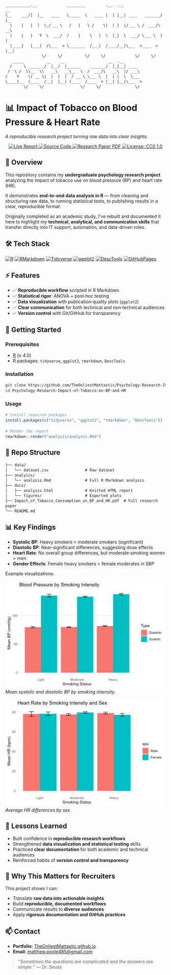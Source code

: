 ```
___________.__             ________         .__  .__                 __   
\__    ___/|  |__   ____   \_____  \   ____ |  | |__| ____   _______/  |_ 
  |    |   |  |  \_/ __ \   /   |   \ /    \|  | |  |/ __ \ /  ___/\   __\
  |    |   |   Y  \  ___/  /    |    \   |  \  |_|  \  ___/ \___ \  |  |  
  |____|   |___|  /\___  > \_______  /___|  /____/__|\___  >____  > |__|  
                \/     \/          \/     \/             \/     \/        
   _____          __    __                   __  .__                      
  /     \ _____ _/  |__/  |______    _______/  |_|__| ____                
 /  \ /  \\__  \\   __\   __\__  \  /  ___/\   __\  |/ ___\               
/    Y    \/ __ \|  |  |  |  / __ \_\___ \  |  | |  \  \___               
\____|__  (____  /__|  |__| (____  /____  > |__| |__|\___  >              
        \/     \/                \/     \/               \/               
```

# 📊 Impact of Tobacco on Blood Pressure & Heart Rate  
_A reproducible research project turning raw data into clear insights._

<p align="center">
  <a href="https://theonliestmattastic.github.io/Psychology-Research-Impact-of-Tobacco-on-BP-and-HR/" target="_blank">
    <img src="https://img.shields.io/badge/Live_Report-6272A4?style=for-the-badge&logo=githubpages&logoSize=auto&logoColor=BD93F9&labelColor=282A36" alt="Live Report">
  </a>
  <a href="https://github.com/TheOnliestMattastic/Psychology-Research-Impact-of-Tobacco-on-BP-and-HR" target="_blank">
    <img src="https://img.shields.io/badge/GitHub-Code-6272A4?style=for-the-badge&logo=github&logoColor=BD93F9&labelColor=282A36" alt="Source Code">
  </a>
  <a href="https://raw.githubusercontent.com/theonliestmattastic/Psychology-Research-Impact-of-Tobacco-on-BP-and-HR/main/Impact_of_Tobacco_Consumption_on_BP_and_HR.pdf" target="_blank">
    <img src="https://img.shields.io/badge/Research_Paper-PDF-6272A4?style=for-the-badge&labelColor=282A36" alt="Research Paper PDF">
  </a>
  <a href="https://creativecommons.org/publicdomain/zero/1.0/" target="_blank">
    <img src="https://img.shields.io/badge/License-CC0_1.0-6272A4?style=for-the-badge&logo=creative-commons&logoColor=BD93F9&labelColor=282A36" alt="License: CC0 1.0">
  </a>
</p>

## 📖 Overview
This repository contains my **undergraduate psychology research project** analyzing the impact of tobacco use on blood pressure (BP) and heart rate (HR).  

It demonstrates **end-to-end data analysis in R** — from cleaning and structuring raw data, to running statistical tests, to publishing results in a clear, reproducible format.  

Originally completed as an academic study, I’ve rebuilt and documented it here to highlight my **technical, analytical, and communication skills** that transfer directly into IT support, automation, and data-driven roles.

## 🛠️ Tech Stack
[![R](https://img.shields.io/badge/R-282A36?style=for-the-badge&logo=r&logoColor=BD93F9)](https://www.r-project.org/)
[![RMarkdown](https://img.shields.io/badge/R_Markdown-282A36?style=for-the-badge&logo=rstudioide&logoColor=BD93F9)](https://rmarkdown.rstudio.com/)
[![Tidyverse](https://img.shields.io/badge/Tidyverse-282A36?style=for-the-badge&logo=tidyverse&logoColor=BD93F9)](https://www.tidyverse.org/)
[![ggplot2](https://img.shields.io/badge/ggplot2-282A36?style=for-the-badge&logo=tidyverse&logoColor=BD93F9)](https://ggplot2.tidyverse.org/)
[![DescTools](https://img.shields.io/badge/DescTools-282A36?style=for-the-badge&logo=r&logoColor=BD93F9)](https://cran.r-project.org/web/packages/DescTools/index.html)
[![GitHubPages](https://img.shields.io/badge/Live_Report-6272A4?style=for-the-badge&logo=githubpages&logoSize=auto&logoColor=BD93F9&labelColor=282A36)](https://theonliestmattastic.github.io/Psychology-Research-Impact-of-Tobacco-on-BP-and-HR/)

## ⚡ Features
- ✅ **Reproducible workflow** scripted in R Markdown  
- ✅ **Statistical rigor**: ANOVA + post‑hoc testing  
- ✅ **Data visualization** with publication‑quality plots (`ggplot2`)  
- ✅ **Clear communication** for both technical and non‑technical audiences  
- ✅ **Version control** with Git/GitHub for transparency  

## 🚀 Getting Started
### Prerequisites
- [R](https://www.r-project.org/) (≥ 4.0)  
- R packages: `tidyverse`, `ggplot2`, `rmarkdown`, `DescTools`  

### Installation
```bash
git clone https://github.com/TheOnliestMattastic/Psychology-Research-Impact-of-Tobacco-on-BP-and-HR.git
cd Psychology-Research-Impact-of-Tobacco-on-BP-and-HR
```

### Usage
```r
# Install required packages
install.packages(c("tidyverse", "ggplot2", "rmarkdown", "DescTools"))

# Render the report
rmarkdown::render("analysis/analysis.Rmd")
```

## 📂 Repo Structure
```plaintext
├── data/
│   └── dataset.csv                # Raw dataset
├── analysis/
│   └── analysis.Rmd               # Full R Markdown analysis
├── docs/
│   ├── analysis.html              # Knitted HTML report
│   └── figures/                   # Exported plots
├── Impact_of_Tobacco_Consumption_on_BP_and_HR.pdf  # Full research paper
└── README.md
```

## 📊 Key Findings
- **Systolic BP**: Heavy smokers > moderate smokers (significant)  
- **Diastolic BP**: Near‑significant differences, suggesting dose effects  
- **Heart Rate**: No overall group differences, but moderate‑smoking women > men  
- **Gender Effects**: Female heavy smokers > female moderates in SBP  

Example visualizations:  

![Blood Pressure by Smoking Status](docs/figures/bp_by_status.png)  
*Mean systolic and diastolic BP by smoking intensity.*  

![Heart Rate by Sex](docs/figures/hr_by_sex.png)  
*Average HR differences by sex.*  

## 🧩 Lessons Learned
- Built confidence in **reproducible research workflows**  
- Strengthened **data visualization and statistical testing** skills  
- Practiced **clear documentation** for both academic and technical audiences  
- Reinforced habits of **version control and transparency**  

## 🎯 Why This Matters for Recruiters
This project shows I can:  
- Translate **raw data into actionable insights**  
- Build **reproducible, documented workflows**  
- Communicate results to **diverse audiences**  
- Apply **rigorous documentation and GitHub practices**  

## 📫 Contact
- **Portfolio:** [TheOnliestMattastic.github.io](https://theonliestmattastic.github.io/)  
- **Email:** [matthew.poole485@gmail.com](mailto:matthew.poole485@gmail.com)  

> _“Sometimes the questions are complicated and the answers are simple.”_ — Dr. Seuss